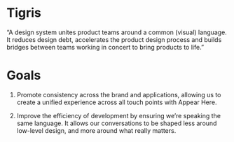 # Tigris

“A design system unites product teams around a common (visual) language. It reduces design debt, accelerates the product design process and builds bridges between teams working in concert to bring products to life.”

# Goals

1. Promote consistency across the brand and applications, allowing us to create a unified experience across all touch points with Appear Here.

2. Improve the efficiency of development by ensuring we’re speaking the same language. It allows our conversations to be shaped less around low-level design, and more around what really matters.
